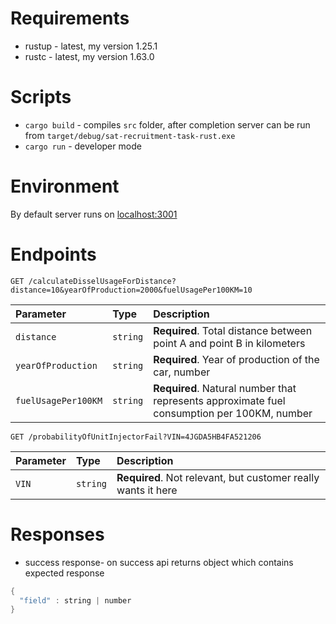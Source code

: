 # Requirements

- rustup - latest, my version 1.25.1
- rustc - latest, my version 1.63.0

# Scripts

- `cargo build` - compiles `src` folder, after completion server can be run from `target/debug/sat-recruitment-task-rust.exe`
- `cargo run` - developer mode

# Environment

By default server runs on [localhost:3001](http://localhost:3001)

# Endpoints

```http
GET /calculateDisselUsageForDistance?distance=10&yearOfProduction=2000&fuelUsagePer100KM=10
```

| Parameter           | Type     | Description                                                                                 |
| :------------------ | :------- | :------------------------------------------------------------------------------------------ |
| `distance`          | `string` | **Required**. Total distance between point A and point B in kilometers                      |
| `yearOfProduction`  | `string` | **Required**. Year of production of the car, number                                         |
| `fuelUsagePer100KM` | `string` | **Required**. Natural number that represents approximate fuel consumption per 100KM, number |

```http
GET /probabilityOfUnitInjectorFail?VIN=4JGDA5HB4FA521206
```

| Parameter | Type     | Description                                                   |
| :-------- | :------- | :------------------------------------------------------------ |
| `VIN`     | `string` | **Required**. Not relevant, but customer really wants it here |

# Responses

- success response- on success api returns object which contains expected response

```rust
{
  "field" : string | number
}
```
